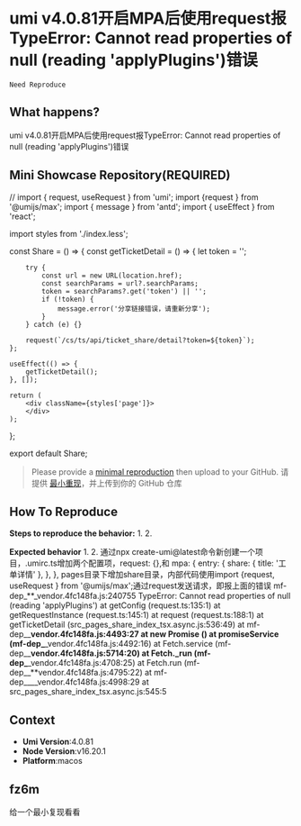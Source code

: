 # umi v4.0.81开启MPA后使用request报TypeError: Cannot read properties of null (reading 'applyPlugins')错误

`Need Reproduce`

<!--
感谢您向我们反馈问题，为了高效的解决问题，我们期望你能提供以下信息：
-->

## What happens?

umi v4.0.81开启MPA后使用request报TypeError: Cannot read properties of null (reading 'applyPlugins')错误

<!-- A clear and concise description of what the bug is. -->
<!-- 清晰的描述下遇到的问题。-->

## Mini Showcase Repository(REQUIRED)

// import { request, useRequest } from 'umi';
import {request } from '@umijs/max';
import { message } from 'antd';
import { useEffect } from 'react';

import styles from './index.less';

const Share = () => {
const getTicketDetail = () => {
let token = '';

        try {
            const url = new URL(location.href);
            const searchParams = url?.searchParams;
            token = searchParams?.get('token') || '';
            if (!token) {
                message.error('分享链接错误，请重新分享');
            }
        } catch (e) {}

        request(`/cs/ts/api/ticket_share/detail?token=${token}`);
    };

    useEffect(() => {
        getTicketDetail();
    }, []);

    return (
        <div className={styles['page']}>
        </div>
    );

};

export default Share;

> Please provide a [minimal reproduction](https://stackoverflow.com/help/minimal-reproducible-example) then upload to your GitHub. 请提供 [最小重现](https://stackoverflow.com/help/minimal-reproducible-example)，并上传到你的 GitHub 仓库

<!-- 为节约大家的时间，无复现步骤的 ISSUE 会被关闭，提供之后再 REOPEN -->
<!-- YOUR_REPOSITORY_URL on github or stackbliz -->

## How To Reproduce

**Steps to reproduce the behavior:** 1. 2.

**Expected behavior** 1. 2.
通过npx create-umi@latest命令新创建一个项目，.umirc.ts增加两个配置项，request: {},和 mpa: {
entry: {
share: { title: '工单详情' },
},
},
pages目录下增加share目录，内部代码使用import {request, useRequest } from '@umijs/max';通过request发送请求，即报上面的错误
mf-dep\_**\_vendor.4fc148fa.js:240755 TypeError: Cannot read properties of null (reading 'applyPlugins')
at getConfig (request.ts:135:1)
at getRequestInstance (request.ts:145:1)
at request (request.ts:188:1)
at getTicketDetail (src_pages_share_index_tsx.async.js:536:49)
at mf-dep\_\_**vendor.4fc148fa.js:4493:27
at new Promise (<anonymous>)
at promiseService (mf-dep\_**\_vendor.4fc148fa.js:4492:16)
at Fetch.service (mf-dep\_\_**vendor.4fc148fa.js:5714:20)
at Fetch.\_run (mf-dep\_**\_vendor.4fc148fa.js:4708:25)
at Fetch.run (mf-dep\_\_**vendor.4fc148fa.js:4795:22)
at mf-dep\_\_\_\_vendor.4fc148fa.js:4998:29
at src_pages_share_index_tsx.async.js:545:5

<!-- 请提供复现链接/步骤，错误日志以及相关配置 -->

## Context

- **Umi Version**:4.0.81
- **Node Version**:v16.20.1
- **Platform**:macos

## fz6m

给一个最小复现看看
